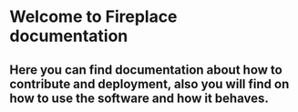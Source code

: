 # Welcome to Fireplace documentation

Here you can find documentation about how to contribute and deployment, also
you will find on how to use the software and how it behaves.
---
